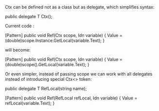 ﻿
Ctx<T> can be defined not as a class but as delegate, which simplifies syntax:

public delegate T Ctx<T>();

Current code :

[Pattern]
public void Ref(Ctx<Scope> scope, Idn variable) 
{ 
	Value = (double)scope.Instance.GetLocal(variable.Text);
}

will become:

[Pattern]
public void Ref(Ctx<Scope> scope, Idn variable) 
{ 
	Value = (double)scope().GetLocal(variable.Text);
}

Or even simpler, instead of passing scope we can work with 
all delegates instead of introducing special Ctx<> token:

public delegate T RefLocal<T>(string name);

[Pattern]
public void Ref(RefLocal<double> refLocal, Idn variable) 
{ 
	Value = refLocal(variable.Text);
}